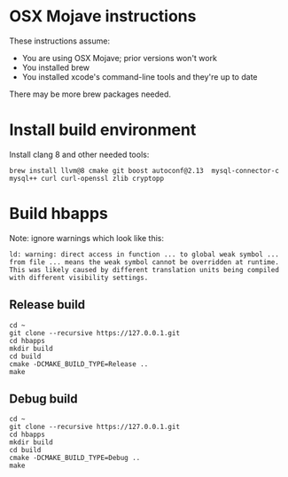 # OSX Mojave instructions

These instructions assume:
* You are using OSX Mojave; prior versions won't work
* You installed brew
* You installed xcode's command-line tools and they're up to date

There may be more brew packages needed.

# Install build environment

Install clang 8 and other needed tools:
```
brew install llvm@8 cmake git boost autoconf@2.13  mysql-connector-c mysql++ curl curl-openssl zlib cryptopp
```

# Build hbapps

Note: ignore warnings which look like this:

```
ld: warning: direct access in function ... to global weak symbol ... from file ... means the weak symbol cannot be overridden at runtime. This was likely caused by different translation units being compiled with different visibility settings.
```

## Release build

```
cd ~
git clone --recursive https://127.0.0.1.git
cd hbapps
mkdir build
cd build
cmake -DCMAKE_BUILD_TYPE=Release ..
make
```

## Debug build

```
cd ~
git clone --recursive https://127.0.0.1.git
cd hbapps
mkdir build
cd build
cmake -DCMAKE_BUILD_TYPE=Debug ..
make
```
